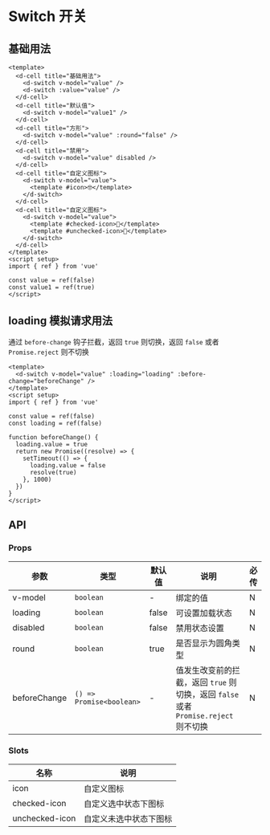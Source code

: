 # Switch 开关

## 基础用法

```vue playground=MSwitch
<template>
  <d-cell title="基础用法">
    <d-switch v-model="value" />
    <d-switch :value="value" />
  </d-cell>
  <d-cell title="默认值">
    <d-switch v-model="value1" />
  </d-cell>
  <d-cell title="方形">
    <d-switch v-model="value" :round="false" />
  </d-cell>
  <d-cell title="禁用">
    <d-switch v-model="value" disabled />
  </d-cell>
  <d-cell title="自定义图标">
    <d-switch v-model="value">
      <template #icon>🤓</template>
    </d-switch>
  </d-cell>
  <d-cell title="自定义图标">
    <d-switch v-model="value">
      <template #checked-icon>🌝</template>
      <template #unchecked-icon>🌚</template>
    </d-switch>
  </d-cell>
</template>
<script setup>
import { ref } from 'vue'

const value = ref(false)
const value1 = ref(true)
</script>
```

## loading 模拟请求用法

通过 `before-change` 钩子拦截，返回 `true` 则切换，返回 `false` 或者 `Promise.reject` 则不切换

```vue playground=26jbtd2
<template>
  <d-switch v-model="value" :loading="loading" :before-change="beforeChange" />
</template>
<script setup>
import { ref } from 'vue'

const value = ref(false)
const loading = ref(false)

function beforeChange() {
  loading.value = true
  return new Promise((resolve) => {
    setTimeout(() => {
      loading.value = false
      resolve(true)
    }, 1000)
  })
}
</script>
```

## API

### Props

| 参数         | 类型                     | 默认值 | 说明                                                                                | 必传 |
| ------------ | ------------------------ | ------ | ----------------------------------------------------------------------------------- | ---- |
| v-model      | `boolean`                | -      | 绑定的值                                                                            | N    |
| loading      | `boolean`                | false  | 可设置加载状态                                                                      | N    |
| disabled     | `boolean`                | false  | 禁用状态设置                                                                        | N    |
| round        | `boolean`                | true   | 是否显示为圆角类型                                                                  | N    |
| beforeChange | `() => Promise<boolean>` | -      | 值发生改变前的拦截，返回 `true` 则切换，返回 `false` 或者 `Promise.reject` 则不切换 | N    |

### Slots

| 名称           | 说明                   |
| -------------- | ---------------------- |
| icon           | 自定义图标             |
| checked-icon   | 自定义选中状态下图标   |
| unchecked-icon | 自定义未选中状态下图标 |
